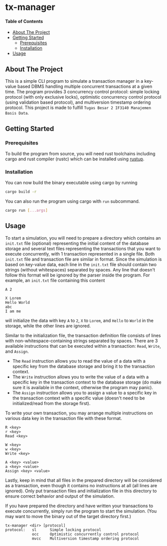 tx-manager
====================================================

#### Table of Contents
- [About The Project](#about-the-project)
- [Getting Started](#getting-started)
  - [Prerequisites](#prerequisites)
  - [Installation](#installation)
- [Usage](#usage)

## About The Project
This is a simple CLI program to simulate a transaction manager
in a key-value based DBMS handling multiple concurrent transactions at a
given time. The program provides 3 concurrency control protocol:
simple locking protocol (with only exclusive locks), optimistic
concurrency control protocol (using validation based protocol),
and multiversion timestamp ordering protocol. This project is made
to fulfill `Tugas Besar 2 IF3140 Manajemen Basis Data`.

## Getting Started

### Prerequisites

To build the program from source, you will need rust toolchains including
cargo and rust compiler (rustc) which can be installed using
[rustup](https://www.rust-lang.org/tools/install).

### Installation
You can now build the binary executable using cargo by running
```bash
cargo build -r
```
You can also run the program using cargo with `run` subcommand.
```bash
cargo run [...args]
```

## Usage
To start a simulation, you will need to prepare a directory which
contains an `init.txt` file (optional) representing the initial content
of the database storage and several text files representing the
transactions that you want to execute concurrently, with 1 transaction
represented in a single file.
Both `init.txt` file and transaction file are similar in format. Since
the simulation is based on key-value data, each line in the `init.txt`
file should contain two strings (without whitespaces) separated by spaces.
Any line that doesn't follow this format will be ignored by the parser
inside the program. For example, an `init.txt` file containing this content
```
A 2

X Lorem
Hello World
abc
I am me
```
will initialize the data with key `A` to `2`, `X` to `Lorem`, and `Hello`
to `World` in the storage, while the other lines are ignored.

Similar to the initialization file, the transaction definition file
consists of lines with non-whitespace-containing strings separated by
spaces. There are 3 available instructions that can be executed within
a transaction: `Read`, `Write`, and `Assign`.
- The `Read` instruction allows you to read the value of a data with
a specific key from the database storage and bring it to the transaction
context.
- The `Write` instruction allows you to write the value of a data with
a specific key in the transaction context to the database storage
(do make sure it is available in the context, otherwise the program may
panic).
- The `Assign` instruction allows you to assign a value to a specific key
in the transaction context with a specific value (doesn't need to be
initialized/read from the storage first).

To write your own transaction, you may arrange multiple instructions
on various data key in the transaction file with these format.
```
R <key>
r <key>
Read <key>
```
```
W <key>
w <key>
Write <key>
```
```
A <key> <value>
a <key> <value>
Assign <key> <value>
```

Lastly, keep in mind that all files in the prepared directory will be
considered as a transaction, even though it contains no instructions
at all (all lines are ignored). Only put transaction files and
initialization file in this directory to ensure correct behavior and
output of the simulation.

If you have prepared the directory and have written your transactions
to execute concurrently, simply run the program to start the
simulation. (You may want to move the binary out of the target
directory first.)
```
tx-manager <dir> [protocol]
protocol:   sl      Simple locking protocol
            occ     Optimistic concurrently control protocol
            mvcc    Multiversion timestamp ordering protocol
``` 